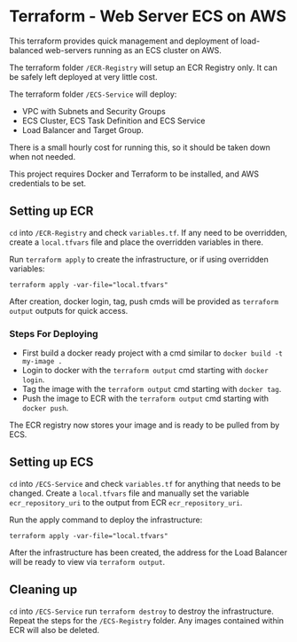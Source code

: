 # Terraform - Web Server ECS on AWS

This terraform provides quick management and deployment of load-balanced web-servers running as an ECS cluster on AWS.

The terraform folder `/ECR-Registry` will setup an ECR Registry only. It can be safely left deployed at very little cost.

The terraform folder `/ECS-Service` will deploy:

- VPC with Subnets and Security Groups
- ECS Cluster, ECS Task Definition and ECS Service
- Load Balancer and Target Group.

There is a small hourly cost for running this, so it should be taken down when not needed.

This project requires Docker and Terraform to be installed, and AWS credentials to be set.

## Setting up ECR

`cd` into `/ECR-Registry` and check `variables.tf`. If any need to be overridden, create a `local.tfvars` file and place the overridden variables in there.

Run `terraform apply` to create the infrastructure, or if using overridden variables:

```shell
terraform apply -var-file="local.tfvars"
```

After creation, docker login, tag, push cmds will be provided as `terraform output` outputs for quick access.

### Steps For Deploying

- First build a docker ready project with a cmd similar to `docker build -t my-image .`
- Login to docker with the `terraform output` cmd starting with `docker login`.
- Tag the image with the `terraform output` cmd starting with `docker tag`.
- Push the image to ECR with the `terraform output` cmd starting with `docker push`.

The ECR registry now stores your image and is ready to be pulled from by ECS.

## Setting up ECS

`cd` into `/ECS-Service` and check `variables.tf` for anything that needs to be changed.
Create a `local.tfvars` file and manually set the variable `ecr_repository_uri` to the output from ECR `ecr_repository_uri`.

Run the apply command to deploy the infrastructure:

```shell
terraform apply -var-file="local.tfvars"
```

After the infrastructure has been created, the address for the Load Balancer will be ready to view via `terraform output`.

## Cleaning up

`cd` into `/ECS-Service` run `terraform destroy` to destroy the infrastructure. Repeat the steps for the `/ECS-Registry` folder. Any images contained within ECR will also be deleted.

